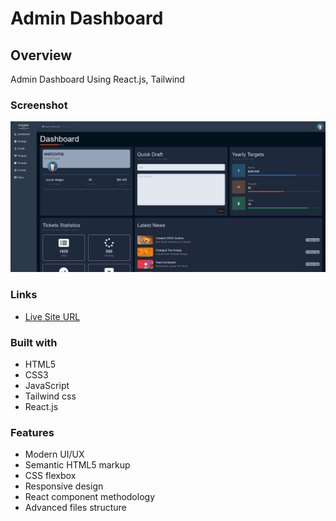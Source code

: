 # Admin Dashboard

## Overview

Admin Dashboard Using React.js, Tailwind

### Screenshot

![](./src/assets/screenshot.png)

### Links

- [Live Site URL](https://yousef-hoobank.netlify.app/)

### Built with

- HTML5
- CSS3
- JavaScript
- Tailwind css
- React.js

### Features

- Modern UI/UX
- Semantic HTML5 markup
- CSS flexbox
- Responsive design
- React component methodology
- Advanced files structure
